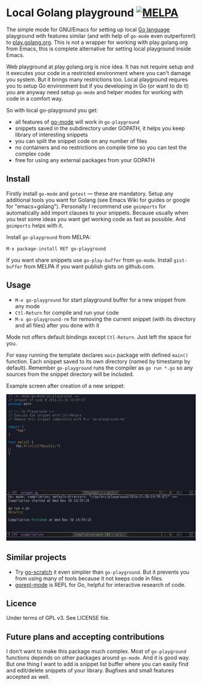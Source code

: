 # Local Golang playground [![MELPA](http://melpa.org/packages/go-playground-badge.svg)](http://melpa.org/#/go-playground)

The simple mode for GNU/Emacs for setting up local [Go language](http://golang.org) playground with features similar 
(and with help of `go-mode` even outperform!) to [play.golang.org](http://play.golang.org). This is not a wrapper for working with play.golang.org from Emacs,
this is complete alternative for setting local playground inside Emacs.

Web playground at play.golang.org is nice idea. It has not require setup and it executes your code
in a restricted environment where you can't damage you system. But it brings many restrictions too.
Local playground requres you to setup Go environment but if you developing in Go (or want to do it)
you are anyway need setup `go-mode` and helper modes for working with code in a comfort way.

So with local go-playground you get:

* all features of [go-mode](https://github.com/dominikh/go-mode.el) will work in `go-playground`
* snippets saved in the subdirectory under GOPATH, it helps you keep library of interesting snippets
* you can split the snippet code on any number of files
* no containers and no restrictions on compile time so you can test the complex code
* free for using any external packages from your GOPATH

## Install

Firstly install `go-mode` and `gotest` — these are mandatory. Setup any additional tools you want for Golang
(see Emacs Wiki for guides or google for "emacs+golang"). Personally I recommend use `goimports` for
automatically add import clauses to your snippets. Because usually when you test some ideas you want get
working code as fast as possible. And `goimports` helps with it.

Install `go-playground` from MELPA:

    M-x package-install RET go-playground

If you want share snippets use `go-play-buffer` from `go-mode`.
Install `gist-buffer` from MELPA if you want publish gists on github.com.

## Usage

* `M-x go-playground` for start playground buffer for a new snippet from any mode
* `Ctl-Return` for compile and run your code
* `M-x go-playground-rm` for removing the current snippet (with its directory and all files) after you done with it

Mode not offers default bindings except `Ctl-Return`. Just left the space for you.

For easy running the template declares `main` package with defined `main()` function. Each snippet saved to its own
directory (named by timestamp by default). Remember `go-playground` runs the compiler as `go run *.go` so any sources
from the snippet directory will be included.

Example screen after creation of a new snippet:

![screenshot](playground-screenshot.png)

## Similar projects

* Try [go-scratch](https://github.com/shosti/go-scratch.el) it even simplier than `go-playground`. But it prevents you from using many of tools because it not keeps code in files.
* [gorepl-mode](https://github.com/manute/gorepl-mode) is REPL for Go, helpful for interactive research of code.

## Licence

Under terms of GPL v3. See LICENSE file.

## Future plans and accepting contributions

I don't want to make this package much complex. Most of `go-playground` functions depends on other packages around `go-mode`.
And it is good way. 
But one thing I want to add is snippet list buffer where you can easily find and edit/delete snippets of your library.
Bugfixes and small features accepted as well.
